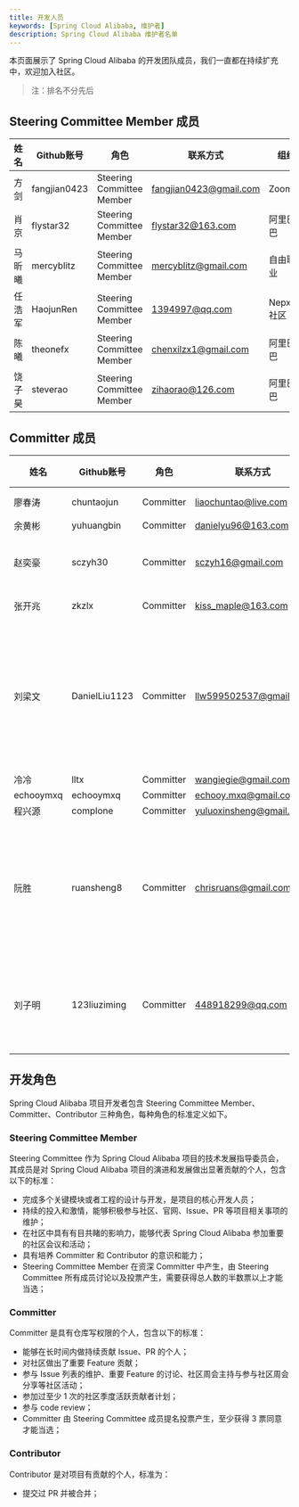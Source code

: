 ```yaml
---
title: 开发人员
keywords: [Spring Cloud Alibaba, 维护者]
description: Spring Cloud Alibaba 维护者名单
---
```


本页面展示了 Spring Cloud Alibaba 的开发团队成员，我们一直都在持续扩充中，欢迎加入社区。  
> 注：排名不分先后

## Steering Committee Member 成员

| 姓名 | Github账号 | 角色                      | 联系方式             | 组织         |
| ---- | ---------- | ------------------------- | -------------------- | ------------ |
| 方剑 | fangjian0423 | Steering Committee Member | fangjian0423@gmail.com | Zoom         |
| 肖京 | flystar32  | Steering Committee Member | flystar32@163.com    | 阿里巴巴    |
| 马昕曦 | mercyblitz | Steering Committee Member | mercyblitz@gmail.com | 自由职业 |
| 任浩军 | HaojunRen  | Steering Committee Member | 1394997@qq.com       | Nepxion社区 |
| 陈曦 | theonefx   | Steering Committee Member | chenxilzx1@gmail.com | 阿里巴巴    |
| 饶子昊 | steverao   | Steering Committee Member | zihaorao@126.com     | 阿里巴巴    |

## Committer 成员

| 姓名        | Github账号   | 角色     | 联系方式                 | 组织          |
|-----------| ------------ | -------- | ------------------------ |-------------|
| 廖春涛       | chuntaojun   | Committer | liaochuntao@live.com      | 腾讯          |
| 余黄彬       | yuhuangbin   | Committer | danielyu96@163.com       | ~           |
| 赵奕豪       | sczyh30      | Committer | sczyh16@gmail.com        | 阿里巴巴        |
| 张开兆       | zkzlx        | Committer | kiss_maple@163.com       | 得物          |
| 刘梁文       | DanielLiu1123 | Committer | llw599502537@gmail.com   | 深圳市萌时科技有限公司 |
| 冷冷        | lltx         | Committer | wangiegie@gmail.com      | ~           |
| echooymxq | echooymxq | Committer | echooy.mxq@gmail.com | ~           |
| 程兴源       | complone     | Committer | yuluoxinsheng@gmail.com | ~           |
| 阮胜        | ruansheng8   | Committer | chrisruans@gmail.com     | 智业软件股份有限公司  |
| 刘子明       | 123liuziming   | Committer | 448918299@qq.com     | 北京大学研究生     |


## 开发角色
Spring Cloud Alibaba 项目开发者包含 Steering Committee Member、Committer、Contributor 三种角色，每种角色的标准定义如下。

### Steering Committee Member
Steering Committee 作为 Spring Cloud Alibaba 项目的技术发展指导委员会，其成员是对 Spring Cloud Alibaba 项目的演进和发展做出显著贡献的个人，包含以下的标准：

* 完成多个关键模块或者工程的设计与开发，是项目的核心开发人员；
* 持续的投入和激情，能够积极参与社区、官网、Issue、PR 等项目相关事项的维护；
* 在社区中具有有目共睹的影响力，能够代表 Spring Cloud Alibaba 参加重要的社区会议和活动；
* 具有培养 Committer 和 Contributor 的意识和能力；
* Steering Committee Member 在资深 Committer 中产生，由 Steering Committee 所有成员讨论以及投票产生，需要获得总人数的半数票以上才能当选；

### Committer
Committer 是具有仓库写权限的个人，包含以下的标准：

* 能够在长时间内做持续贡献 Issue、PR 的个人；
* 对社区做出了重要 Feature 贡献；
* 参与 Issue 列表的维护、重要 Feature 的讨论、社区周会主持与参与社区周会分享等社区活动；
* 参加过至少 1 次的社区季度活跃贡献者计划；
* 参与 code review；
* Committer 由 Steering Committee 成员提名投票产生，至少获得 3 票同意才能当选；

### Contributor
Contributor 是对项目有贡献的个人，标准为：
* 提交过 PR 并被合并；
